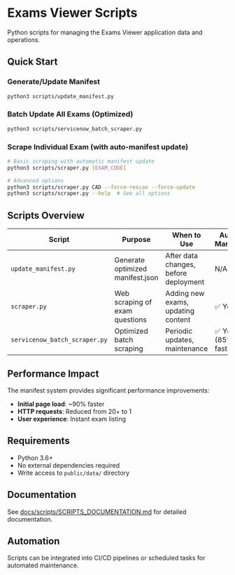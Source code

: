 # Exams Viewer Scripts

Python scripts for managing the Exams Viewer application data and operations.

## Quick Start

### Generate/Update Manifest
```bash
python3 scripts/update_manifest.py
```

### Batch Update All Exams (Optimized)
```bash
python3 scripts/servicenow_batch_scraper.py
```

### Scrape Individual Exam (with auto-manifest update)
```bash
# Basic scraping with automatic manifest update
python3 scripts/scraper.py [EXAM_CODE]

# Advanced options
python3 scripts/scraper.py CAD --force-rescan --force-update
python3 scripts/scraper.py --help  # See all options
```

## Scripts Overview

| Script | Purpose | When to Use | Auto-Manifest |
|--------|---------|-------------|---------------|
| `update_manifest.py` | Generate optimized manifest.json | After data changes, before deployment | N/A |
| `scraper.py` | Web scraping of exam questions | Adding new exams, updating content | ✅ Yes |
| `servicenow_batch_scraper.py` | Optimized batch scraping | Periodic updates, maintenance | ✅ Yes (85% faster) |

## Performance Impact

The manifest system provides significant performance improvements:
- **Initial page load**: ~90% faster
- **HTTP requests**: Reduced from 20+ to 1
- **User experience**: Instant exam listing

## Requirements
- Python 3.6+
- No external dependencies required
- Write access to `public/data/` directory

## Documentation
See [docs/scripts/SCRIPTS_DOCUMENTATION.md](../docs/scripts/SCRIPTS_DOCUMENTATION.md) for detailed documentation.

## Automation
Scripts can be integrated into CI/CD pipelines or scheduled tasks for automated maintenance.
